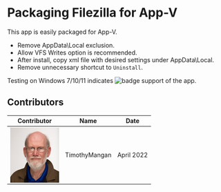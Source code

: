 # Packaging Filezilla for App-V

This app is easily packaged for App-V.

* Remove AppData\Local exclusion.
* Allow VFS Writes option is recommended.
* After install, copy xml file with desired settings under AppData\Local.
* Remove unnecessary shortcut to `Uninstall`.


Testing on Windows 7/10/11 indicates ![badge](https://img.shields.io/badge/-Full%20Fidelity-brightgreen?style=for-the-badge) support of the app.


## Contributors

| Contributor | Name | Date |
|----|----|----|
| [<img src="/media/Contributors/TimMangan.jpg" align="left" Height="128" />](/media/Contributors/TimMangan.jpg) | TimothyMangan | April 2022 |

